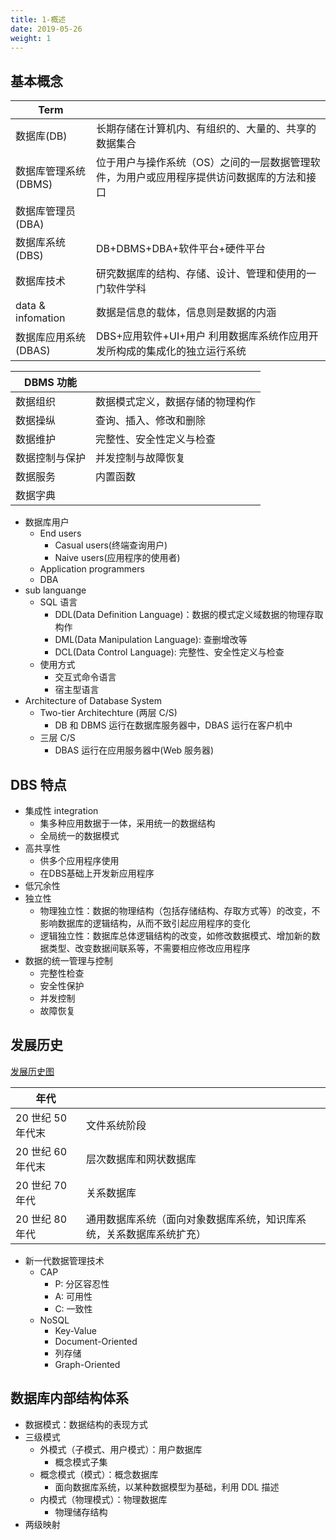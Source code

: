 ```yaml
---
title: 1-概述
date: 2019-05-26
weight: 1
---
```


## 基本概念

| Term                 |                                                                                            |
| -------------------- | ------------------------------------------------------------------------------------------ |
| 数据库(DB)           | 长期存储在计算机内、有组织的、大量的、共享的数据集合                                       |
| 数据库管理系统(DBMS) | 位于用户与操作系统（OS）之间的一层数据管理软件，为用户或应用程序提供访问数据库的方法和接口 |
| 数据库管理员(DBA)    |                                                                                            |
| 数据库系统(DBS)      | DB+DBMS+DBA+软件平台+硬件平台                                                              |
| 数据库技术           | 研究数据库的结构、存储、设计、管理和使用的一门软件学科                                     |
| data & infomation    | 数据是信息的载体，信息则是数据的内涵                                                       |
| 数据库应用系统(DBAS) | DBS+应用软件+UI+用户 利用数据库系统作应用开发所构成的集成化的独立运行系统                  |

| DBMS 功能      |                                  |
| -------------- | -------------------------------- |
| 数据组织       | 数据模式定义，数据存储的物理构作 |
| 数据操纵       | 查询、插入、修改和删除           |
| 数据维护       | 完整性、安全性定义与检查         |
| 数据控制与保护 | 并发控制与故障恢复               |
| 数据服务       | 内置函数                         |
| 数据字典       |                                  |

* 数据库用户
    * End users
        * Casual users(终端查询用户)
        * Naive users(应用程序的使用者)
    * Application programmers
    * DBA
* sub languange
    * SQL 语言
        * DDL(Data Definition Language)：数据的模式定义域数据的物理存取构作
        * DML(Data Manipulation Language): 查删增改等
        * DCL(Data Control Language): 完整性、安全性定义与检查
    * 使用方式
        * 交互式命令语言
        * 宿主型语言
* Architecture of Database System
    * Two-tier Architechture (两层 C/S)
        * DB 和 DBMS 运行在数据库服务器中，DBAS 运行在客户机中
    * 三层 C/S
        * DBAS 运行在应用服务器中(Web 服务器)

## DBS 特点

* 集成性 integration
    * 集多种应用数据于一体，采用统一的数据结构
    * 全局统一的数据模式
* 高共享性
  * 供多个应用程序使用
  * 在DBS基础上开发新应用程序
* 低冗余性
* 独立性
    * 物理独立性：数据的物理结构（包括存储结构、存取方式等）的改变，不影响数据库的逻辑结构，从而不致引起应用程序的变化
    * 逻辑独立性：数据库总体逻辑结构的改变，如修改数据模式、增加新的数据类型、改变数据间联系等，不需要相应修改应用程序
* 数据的统一管理与控制
  * 完整性检查
  * 安全性保护
  * 并发控制
  * 故障恢复

## 发展历史

[发展历史图](http://www.cbdio.com/image/attachement/jpg/site2/20160224/3417eb9bbd901837a7da50.jpg)

| 年代              |                                                                      |
| ----------------- | -------------------------------------------------------------------- |
| 20 世纪 50 年代末 | 文件系统阶段                                                         |
| 20 世纪 60 年代末 | 层次数据库和网状数据库                                               |
| 20 世纪 70 年代   | 关系数据库                                                           |
| 20 世纪 80 年代   | 通用数据库系统（面向对象数据库系统，知识库系统，关系数据库系统扩充） |

* 新一代数据管理技术
    * CAP
        * P: 分区容忍性
        * A: 可用性
        * C: 一致性
    * NoSQL
        * Key-Value
        * Document-Oriented
        * 列存储
        * Graph-Oriented

## 数据库内部结构体系

* 数据模式：数据结构的表现方式
* 三级模式
    * 外模式（子模式、用户模式）：用户数据库
        * 概念模式子集
    * 概念模式（模式）：概念数据库
        * 面向数据库系统，以某种数据模型为基础，利用 DDL 描述
    * 内模式（物理模式）：物理数据库
        * 物理储存结构
* 两级映射

